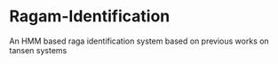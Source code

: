 # Ragam-Identification
An HMM based raga identification system based on previous works on tansen systems
